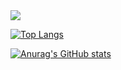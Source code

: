 <a href="https://hhpluscertificateofcompletion.oopy.io/">
  <img src="https://static.spartacodingclub.kr/hanghae99/plus/completion/badge_purple.svg" />
</a>

[![Top Langs](https://github-readme-stats.vercel.app/api/top-langs/?username=KodywiththeK)](https://github.com/anuraghazra/github-readme-stats)

[![Anurag's GitHub stats](https://github-readme-stats.vercel.app/api?username=KodywiththeK)](https://github.com/anuraghazra/github-readme-stats)
